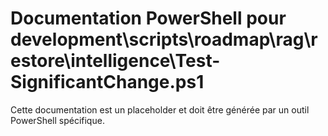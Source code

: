 # Documentation PowerShell pour development\scripts\roadmap\rag\restore\intelligence\Test-SignificantChange.ps1

Cette documentation est un placeholder et doit être générée par un outil PowerShell spécifique.
